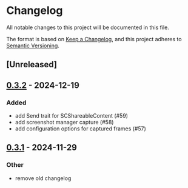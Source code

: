 # Changelog

All notable changes to this project will be documented in this file.

The format is based on [Keep a Changelog](https://keepachangelog.com/en/1.0.0/),
and this project adheres to [Semantic Versioning](https://semver.org/spec/v2.0.0.html).

## [Unreleased]

## [0.3.2](https://github.com/doom-fish/screencapturekit-rs/compare/v0.3.1...v0.3.2) - 2024-12-19

### Added

- add Send trait for SCShareableContent (#59)
- add screenshot manager capture (#58)
- add configuration options for captured frames (#57)

## [0.3.1](https://github.com/doom-fish/screencapturekit-rs/compare/v0.3.0...v0.3.1) - 2024-11-29

### Other

- remove old changelog
